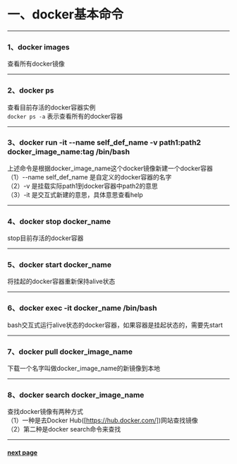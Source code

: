 # 一、docker基本命令  
----
### 1、docker images    
查看所有docker镜像  

-----

### 2、docker ps 
 
查看目前存活的docker容器实例  
`docker ps -a`  表示查看所有的docker容器   

----

### 3、docker run -it --name self_def_name -v path1:path2 docker_image_name:tag /bin/bash
上述命令是根据docker_image_name这个docker镜像新建一个docker容器  
（1）--name self_def_name 是自定义的docker容器的名字  
（2）-v 是挂载实际path1到docker容器中path2的意思   
（3）-it 是交互式新建的意思，具体意思查看help  

-----

### 4、docker stop docker_name  
stop目前存活的docker容器  

----

### 5、docker start docker_name  
将挂起的docker容器重新保持alive状态  

----

### 6、docker exec -it docker_name /bin/bash  
bash交互式运行alive状态的docker容器，如果容器是挂起状态的，需要先start  

----

### 7、docker pull docker_image_name    
下载一个名字叫做docker_image_name的新镜像到本地  

----

### 8、docker search docker_image_name  
查找docker镜像有两种方式  
（1）一种是去Docker Hub([https://hub.docker.com/])网站查找镜像  
（2）第二种是docker search命令来查找     

---

#### [next page](https://github.com/dddfgkl/docker_practice/blob/master/second_page.md)
